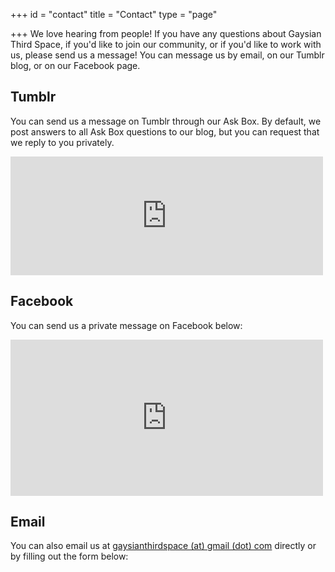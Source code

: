 +++
id = "contact"
title = "Contact"
type = "page"

+++
We love hearing from people! If you have any questions about Gaysian Third Space, if you'd like to join our community, or if you'd like to work with us, please send us a message! You can message us by email, on our Tumblr blog, or on our Facebook page.

## Tumblr

You can send us a message on Tumblr through our Ask Box. By default, we post answers to all Ask Box questions to our blog, but you can request that we reply to you privately.

<p><iframe frameborder="0" scrolling="no" width="500" height="190" src="http://www.tumblr.com/ask_form/gaysianthirdspace.tumblr.com" style="background-color:transparent; overflow:hidden;" id="ask_form"></iframe><!--[if IE]><script type="text/javascript">document.getElementById('ask_form').allowTransparency=true;</script><![endif]--></p>

## Facebook

You can send us a private message on Facebook below:

<iframe src="https://www.facebook.com/plugins/page.php?href=https%3A%2F%2Fwww.facebook.com%2Fgaysianthirdspace%2F&tabs=messages&width=500&height=250&small_header=true&adapt_container_width=true&hide_cover=true&show_facepile=false&appId" width="500" height="250" style="border:none;overflow:hidden" scrolling="no" frameborder="0" allowTransparency="true"></iframe>

## Email

You can also email us at [gaysianthirdspace (at) gmail (dot) com](mailto:gaysianthirdspace@gmail.com) directly or by filling out the form below:
